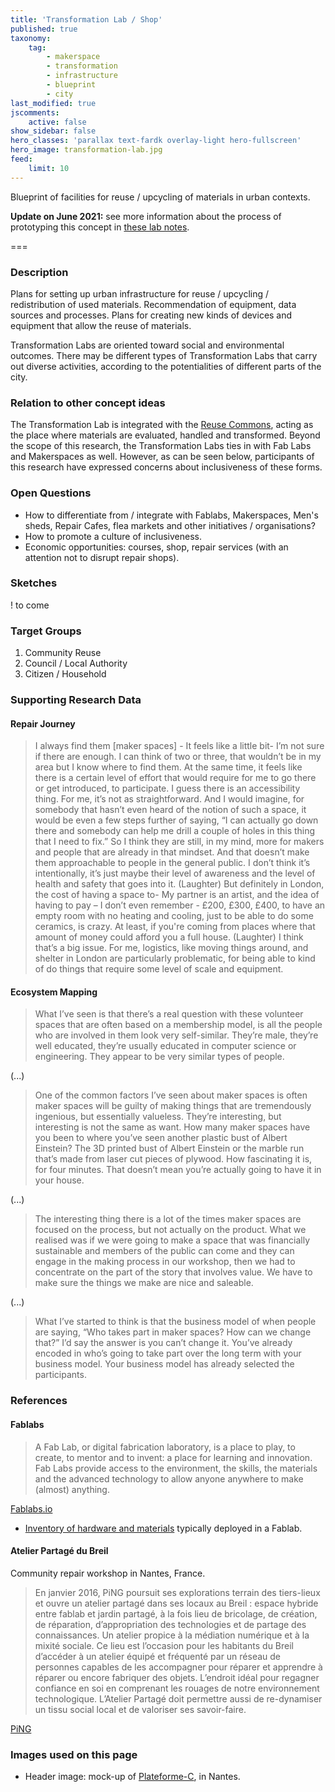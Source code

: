 ```yaml
---
title: 'Transformation Lab / Shop'
published: true
taxonomy:
    tag:
        - makerspace
        - transformation
        - infrastructure
        - blueprint
        - city
last_modified: true
jscomments:
    active: false
show_sidebar: false
hero_classes: 'parallax text-fardk overlay-light hero-fullscreen'
hero_image: transformation-lab.jpg
feed:
    limit: 10
---
```


Blueprint of facilities for reuse / upcycling of materials in urban contexts.

**Update on June 2021:** see more information about the process of prototyping this concept in [these lab notes](https://github.com/reuse-city/lab/tree/main/prototypes/transformation-labs).

===

### Description

Plans for setting up urban infrastructure for reuse / upcycling / redistribution of used materials. Recommendation of equipment, data sources and processes. Plans for creating new kinds of devices and equipment that allow the reuse of materials.

Transformation Labs are oriented toward social and environmental outcomes. There may be different types of Transformation Labs that carry out diverse activities, according to the potentialities of different parts of the city.

### Relation to other concept ideas

The Transformation Lab is integrated with the [Reuse Commons](../reuse-commons), acting as the place where materials are evaluated, handled and transformed. Beyond the scope of this research, the Transformation Labs ties in with Fab Labs and Makerspaces as well. However, as can be seen below, participants of this research have expressed concerns about inclusiveness of these forms.

### Open Questions

* How to differentiate from / integrate with Fablabs, Makerspaces, Men's sheds, Repair Cafes, flea markets and other initiatives / organisations?
* How to promote a culture of inclusiveness.
* Economic opportunities: courses, shop, repair services (with an attention not to disrupt repair shops).

### Sketches

! to come

### Target Groups

1. Community Reuse
1. Council / Local Authority
1. Citizen / Household

### Supporting Research Data

#### Repair Journey

> I always find them \[maker spaces\] - It feels like a little bit- I’m not sure if there are enough. I can think of two or three, that wouldn’t be in my area but I know where to find them. At the same time, it feels like there is a certain level of effort that would require for me to go there or get introduced, to participate. I guess there is an accessibility thing. For me, it’s not as straightforward.
And I would imagine, for somebody that hasn’t even heard of the notion of such a space, it would be even a few steps further of saying, “I can actually go down there and somebody can help me drill a couple of holes in this thing that I need to fix.” So I think they are still, in my mind, more for makers and people that are already in that mindset. And that doesn’t make them approachable to people in the general public.
I don’t think it’s intentionally, it’s just maybe their level of awareness and the level of health and safety that goes into it. (Laughter) But definitely in London, the cost of having a space to- My partner is an artist, and the idea of having to pay – I don’t even remember - £200, £300, £400, to have an empty room with no heating and cooling, just to be able to do some ceramics, is crazy. At least, if you're coming from places where that amount of money could afford you a full house. (Laughter)
I think that’s a big issue. For me, logistics, like moving things around, and shelter in London are particularly problematic, for being able to kind of do things that require some level of scale and equipment.

#### Ecosystem Mapping

> What I’ve seen is that there’s a real question with these volunteer spaces that are often based on a membership model, is all the people who are involved in them look very self-similar. They’re male, they’re well educated, they’re usually educated in computer science or engineering. They appear to be very similar types of people.

(...)

> One of the common factors I’ve seen about maker spaces is often maker spaces will be guilty of making things that are tremendously ingenious, but essentially valueless. They’re interesting, but interesting is not the same as want. How many maker spaces have you been to where you’ve seen another plastic bust of Albert Einstein? The 3D printed bust of Albert Einstein or the marble run that’s made from laser cut pieces of plywood. How fascinating it is, for four minutes. That doesn’t mean you’re actually going to have it in your house.

(...)

> The interesting thing there is a lot of the times maker spaces are focused on the process, but not actually on the product. What we realised was if we were going to make a space that was financially sustainable and members of the public can come and they can engage in the making process in our workshop, then we had to concentrate on the part of the story that involves value. We have to make sure the things we make are nice and saleable.

(...)

> What I’ve started to think is that the business model of when people are saying, “Who takes part in maker spaces? How can we change that?” I’d say the answer is you can’t change it. You’ve already encoded in who’s going to take part over the long term with your business model. Your business model has already selected the participants.

### References

#### Fablabs

> A Fab Lab, or digital fabrication laboratory, is a place to play, to create, to mentor and to invent: a place for learning and innovation.
Fab Labs provide access to the environment, the skills, the materials and the advanced technology to allow anyone anywhere to make (almost) anything.

[Fablabs.io](https://fablabs.io/)

+ [Inventory of hardware and materials](https://docs.google.com/spreadsheets/d/1U-jcBWOJEjBT5A0N84IUubtcHKMEMtndQPLCkZCkVsU/pub?single=true&gid=0&output=html) typically deployed in a Fablab.

#### Atelier Partagé du Breil

Community repair workshop in Nantes, France.

> En janvier 2016, PiNG poursuit ses explorations terrain des tiers-lieux et ouvre un atelier partagé dans ses locaux au Breil : espace hybride entre fablab et jardin partagé, à la fois lieu de bricolage, de création, de réparation, d’appropriation des technologies et de partage des connaissances. Un atelier propice à la médiation numérique et à la mixité sociale.
Ce lieu est l’occasion pour les habitants du Breil d’accéder à un atelier équipé et fréquenté par un réseau de personnes capables de les accompagner pour réparer et apprendre à réparer ou encore fabriquer des objets. L’endroit idéal pour regagner confiance en soi en comprenant les rouages de notre environnement technologique. L’Atelier Partagé doit permettre aussi de re-dynamiser un tissu social local et de valoriser ses savoir-faire.

[PiNG](https://ressource.pingbase.net/atelierpartagedubreil/)

### Images used on this page

* Header image: mock-up of [Plateforme-C](https://www.plateforme-c.org/), in Nantes.
